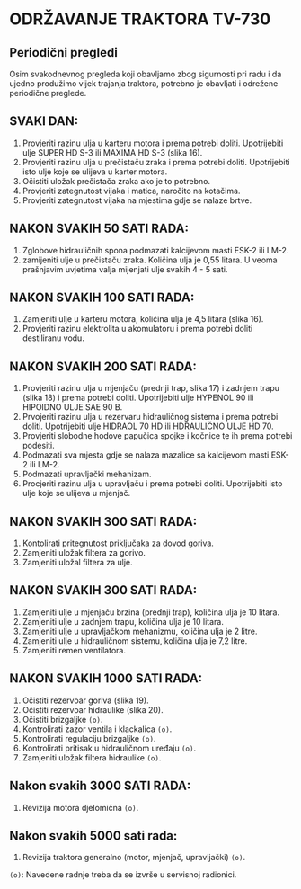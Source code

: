 # ODRŽAVANJE TRAKTORA TV-730

## Periodični pregledi

Osim svakodnevnog pregleda koji obavljamo zbog sigurnosti pri radu i da ujedno produžimo vijek trajanja traktora, potrebno je obavljati i odrežene periodične preglede.

## SVAKI DAN:

1. Provjeriti razinu ulja u karteru motora i prema potrebi doliti. Upotrijebiti ulje SUPER HD S-3 ili MAXIMA HD S-3 (slika 16).
1. Provjeriti razinu ulja u prečistaču zraka i prema potrebi doliti. Upotrijebiti isto ulje koje se ulijeva u karter motora.
1. Očistiti uložak prečistača zraka ako je to potrebno.
1. Provjeriti zategnutost vijaka i matica, naročito na kotačima.
1. Provjeriti zategnutost vijaka na mjestima gdje se nalaze brtve.

## NAKON SVAKIH 50 SATI RADA:

1. Zglobove hidrauličnih spona podmazati kalcijevom masti ESK-2 ili LM-2.
1. zamijeniti ulje u prečistaču zraka. Količina ulja je 0,55 litara. U veoma prašnjavim uvjetima valja mijenjati ulje svakih 4 - 5 sati.

## NAKON SVAKIH 100 SATI RADA:

1. Zamjeniti ulje u karteru motora, količina ulja je 4,5 litara (slika 16).
1. Provjeriti razinu elektrolita u akomulatoru i prema potrebi doliti destiliranu vodu.

## NAKON SVAKIH 200 SATI RADA:

1. Provjeriti razinu ulja u mjenjaču (prednji trap, slika 17) i zadnjem trapu (slika 18) i prema potrebi doliti. Upotrijebiti ulje HYPENOL 90 ili HIPOIDNO ULJE SAE 90 B.
1. Prvojeriti razinu ulja u rezervaru hidrauličnog sistema i prema potrebi doliti. Upotrijebiti ulje HIDRAOL 70 HD ili HDRAULIČNO ULJE HD 70.
1. Provjeriti slobodne hodove papučica spojke i kočnice te ih prema potrebi podesiti.
1. Podmazati sva mjesta gdje se nalaza mazalice sa kalcijevom masti ESK-2 ili LM-2.
1. Podmazati upravljački mehanizam.
1. Procjeriti razinu ulja u upravljaču i prema potrebi doliti. Upotrijebiti isto ulje koje se ulijeva u mjenjač.

## NAKON SVAKIH 300 SATI RADA:

1. Kontolirati pritegnutost priključaka za dovod goriva.
1. Zamjeniti uložak filtera za gorivo.
1. Zamjeniti uložal filtera za ulje.

## NAKON SVAKIH 300 SATI RADA:

1. Zamjeniti ulje u mjenjaču brzina (prednji trap), količina ulja je 10 litara.
1. Zamjeniti ulje u zadnjem trapu, količina ulja je 10 litara.
1. Zamjeniti ulje u upravljačkom mehanizmu, količina ulja je 2 litre.
1. Zamjeniti ulje u hidrauličnom sistemu, količina ulja je 7,2 litre.
1. Zamjeniti remen ventilatora.

## NAKON SVAKIH 1000 SATI RADA:

1. Očistiti rezervoar goriva (slika 19).
1. Očistiti rezervoar hidraulike (slika 20).
1. Očistiti brizgaljke `(o)`.
1. Kontrolirati zazor ventila i klackalica `(o)`.
1. Kontrolirati regulaciju brizgaljke `(o)`.
1. Kontrolirati pritisak u hidrauličnom uređaju `(o)`.
1. Zamjeniti uložak filtera hidraulike `(o)`.

## Nakon svakih 3000 SATI RADA:

1. Revizija motora djelomična `(o)`.

## Nakon svakih 5000 sati rada:

1. Revizija traktora generalno (motor, mjenjač, upravljački) `(o)`.

`(o)`: Navedene radnje treba da se izvrše u servisnoj radionici.
